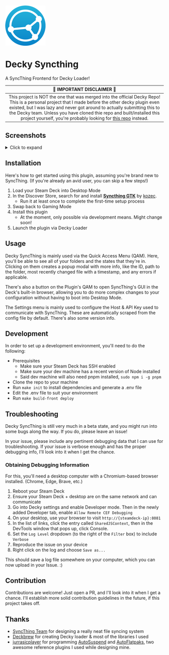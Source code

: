 <img src="./docs/images/SyncthingLogo.png" width="128"/><br/>

# Decky Syncthing

A SyncThing Frontend for Decky Loader!

|**🚨 IMPORTANT DISCLAIMER 🚨**|
|:-:|
|This project is NOT the one that was merged into the official Decky Repo! This is a personal project that I made before the other decky plugin even existed, but I was lazy and never got around to actually submitting this to the Decky team. Unless you have cloned thie repo and built/installed this project yourself, you're probably looking for [this repo](https://github.com/theCapypara/steamdeck-decky-syncthing) instead.|

## Screenshots

<details>
  <summary>Click to expand</summary>

  ![Screenshot QAM](./docs/images/screenie-QAM.png)
  ![Screenshot Modal](./docs/images/screenie-modal.png)
  ![Screenshot Settings](./docs/images/screenie-settings.png)
</details>

## Installation

Here's how to get started using this plugin, assuming you're brand new to SyncThing. (If you're already an avid user, you can skip a few steps!)

1. Load your Steam Deck into Desktop Mode
2. In the Discover Store, search for and install [**Syncthing GTK**][Syncthing-GTK] by [kozec][GH-Kozec].
   - Run it at least once to complete the first-time setup process
3. Swap back to Gaming Mode
4. Install this plugin
   - At the moment, only possible via development means. Might change soon!
5. Launch the plugin via Decky Loader

## Usage

Decky SyncThing is mainly used via the Quick Access Menu (QAM). Here, you'll be able to see all of your folders and the states that they're in. Clicking on them creates a popup modal with more info, like the ID, path to the folder, most recently changed file with a timestamp, and any errors if applicable.

There's also a button on the Plugin's QAM to open SyncThing's GUI in the Deck's built-in browser, allowing you to do more complex changes to your configuration without having to boot into Desktop Mode.

The Settings menu is mainly used to configure the Host & API Key used to communicate with SyncThing. These are automatically scraped from the config file by default. There's also some version info.

## Development

In order to set up a development environment, you'll need to do the following:

- Prerequisites
  - Make sure your Steam Deck has SSH enabled
  - Make sure your dev machine has a recent version of Node installed
  - Said dev machine will also need pnpm installed, `sudo npm i -g pnpm`
- Clone the repo to your machine
- Run `make init` to install dependencies and generate a .env file
- Edit the .env file to suit your environment
- Run `make build-front deploy`

## Troubleshooting

Decky SyncThing is still very much in a beta state, and you might run into some bugs along the way. If you do, please leave an issue!

In your issue, please include any pertinent debugging data that I can use for troubleshooting. If your issue is verbose enough and has the proper debugging info, I'll look into it when I get the chance.

### Obtaining Debugging Information

For this, you'll need a desktop computer with a Chromium-based browser installed. (Chrome, Edge, Brave, etc.)

1. Reboot your Steam Deck
2. Ensure your Steam Deck + desktop are on the same network and can communicate
3. Go into Decky settings and enable Developer mode. Then in the newly added Developer tab, enable `Allow Remote CEF Debugging`
4. On your desktop, use your browser to visit `http://{steamdeck-ip}:8081`
5. In the list of links, click the entry called `SharedJSContext`, then in the DevTools window that pops up, click Console.
6. Set the `Log Level` dropdown (to the right of the `Filter` box) to include `Verbose`
7. Reproduce the issue on your device
8. Right click on the log and choose `Save as...`

This should save a log file somewhere on your computer, which you can now upload in your Issue. :)

## Contribution

Contributions are welcome! Just open a PR, and I'll look into it when I get a chance. I'll establish more solid contribution guidelines in the future, if this project takes off.

## Thanks

- [SyncThing Team][syncthing] for designing a really neat file syncing system
- [Deckbrew][Deckbrew] for creating Decky loader & most of the libraries I used
- [jurrasicplayer][jurrasicplayer] for programming [AutoSuspend][decky-autosuspend] and [AutoFlatpaks][decky-autoflatpaks], two awesome reference plugins I used while designing mine.

[Syncthing-GTK]: https://flathub.org/apps/me.kozec.syncthingtk
[GH-Kozec]: https://github.com/kozec
[Deckbrew]: https://deckbrew.xyz
[jurrasicplayer]: https://github.com/jurassicplayer
[decky-autosuspend]: https://github.com/jurassicplayer/decky-autosuspend/
[decky-autoflatpaks]: https://github.com/jurassicplayer/decky-autoflatpaks/
[syncthing]: https://syncthing.net/
[debug-guide]: https://github.com/jurassicplayer/decky-autosuspend/tree/main/README.md#obtaining-debugging-information

